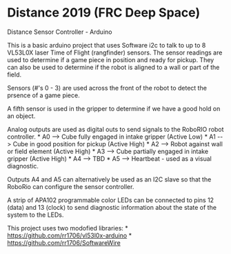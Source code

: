 # Distance 2019 (FRC Deep Space)
Distance Sensor Controller - Arduino

This is a basic arduino project that uses Software i2c to talk to up to 8 VL53L0X laser Time of Flight 
(rangfinder) sensors.  The sensor readings are used to determine if a game piece in position and ready 
for pickup.  They can also be used to determine if the robot is aligned to a wall or part of the field.

Sensors (#'s 0 - 3) are used across the front of the robot to detect the prsence of a game piece.

A fifth sensor is used in the gripper to determine if we have a good hold on an object.

Analog outputs are used as digital outs to send signals to the RoboRIO robot controller.
    * A0 -->  Cube fully engaged in intake gripper  (Active Low)
    * A1 -->  Cube in good position for pickup (Active High)
    * A2 -->  Robot against wall or field element (Active High)
    * A3 -->  Cube partially engaged in intake gripper (Active High)
    * A4 -->  TBD
    * A5 -->  Heartbeat - used as a visual diagnostic.
    
Outputs A4 and A5 can alternatively be used as an I2C slave so that the RoboRio can configure the sensor controller.

A strip of APA102 programmable color LEDs can be connected to pins 12 (data) and 13 (clock) to send diagnostic 
information about the state of the system to the LEDs.

This project uses two modofied libraries:
    * https://github.com/rr1706/vl53l0x-arduino
    * https://github.com/rr1706/SoftwareWire


